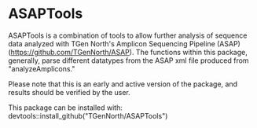 # ASAPTools
ASAPTools is a combination of tools to allow further analysis of sequence data analyzed with TGen North's Amplicon Sequencing Pipeline (ASAP) (https://github.com/TGenNorth/ASAP). The functions within this package, generally, parse different datatypes from the ASAP xml file produced from "analyzeAmplicons."

Please note that this is an early and active version of the package, and results should be verified by the user.

This package can be installed with: devtools::install_github("TGenNorth/ASAPTools")